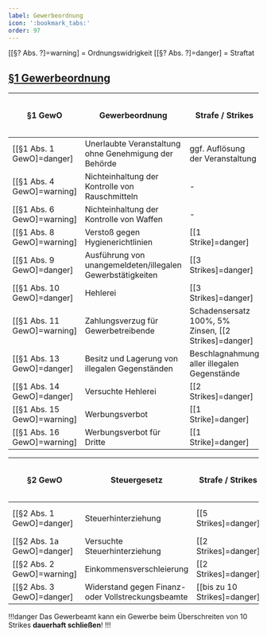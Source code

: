 ```yaml
---
label: Gewerbeordnung
icon: ':bookmark_tabs:'
order: 97
---
```


[[§? Abs. ?]=warning] = Ordnungswidrigkeit
[[§? Abs. ?]=danger] = Straftat

## [§1 Gewerbeordnung](../Gesetze/GewO.md#1-gewo-gewerbeordnung)

§1 GewO                      | Gewerbeordnung                                        | Strafe / Strikes                                     |        Hafteinheiten | Bußgeld  { class="compact thead--purple" }
-----------------------------|-------------------------------------------------------|------------------------------------------------------|---------------------:|------------------------------------------:
[[§1 Abs. 1 GewO]=danger]    | Unerlaubte Veranstaltung ohne Genehmigung der Behörde | ggf. Auflösung der Veranstaltung                     |                   20 |                                    75.000€
[[§1 Abs. 4 GewO]=warning]   | Nichteinhaltung der Kontrolle von Rauschmitteln       | -                                                    |                    0 |                                    50.000€
[[§1 Abs. 6 GewO]=warning]   | Nichteinhaltung der Kontrolle von Waffen              | -                                                    |                    0 |                                    60.000€
[[§1 Abs. 8 GewO]=warning]   | Verstoß gegen Hygienerichtlinien                      | [[1 Strike]=danger]                                  |                    0 |                                    40.000€
[[§1 Abs. 9 GewO]=danger]   | Ausführung von unangemeldeten/illegalen Gewerbstätigkeiten           | [[3 Strikes]=danger]                                 |                   15 |                                    50.000€
[[§1 Abs. 10 GewO]=danger]    | Hehlerei                                              | [[3 Strikes]=danger]                                 |                   15 |                                    50.000€
[[§1 Abs. 11 GewO]=warning]   | Zahlungsverzug für Gewerbetreibende                   | Schadensersatz 100%, 5% Zinsen, [[2 Strikes]=danger] |                    0 |                                    20.000€
[[§1 Abs. 13 GewO]=danger]    | Besitz und Lagerung von illegalen Gegenständen        | Beschlagnahmung aller illegalen Gegenstände          |                   10 |                                    25.000€
[[§1 Abs. 14 GewO]=danger]    | Versuchte Hehlerei                                       | [[2 Strikes]=danger]                                 |                   10 |                                    25.000€
[[§1 Abs. 15 GewO]=warning]  | Werbungsverbot                                        | [[1 Strike]=danger]                                  |                    0 |                                    50.000€
[[§1 Abs. 16 GewO]=warning] | Werbungsverbot für Dritte                             | [[1 Strike]=danger]                                  |                    0 |                                    50.000€


§2 GewO                      | Steuergesetz                                          | Strafe / Strikes                                     |        Hafteinheiten | Bußgeld  { class="compact thead--purple" }
-----------------------------|-------------------------------------------------------|------------------------------------------------------|---------------------:|------------------------------------------:
[[§2 Abs. 1 GewO]=danger]   | Steuerhinterziehung                                   | [[5 Strikes]=danger]                                 | 1 (pro 10.000€) - 20 |                          150% Schadensumme
[[§2 Abs. 1a GewO]=danger]  | Versuchte Steuerhinterziehung                         | [[2 Strikes]=danger]                                 |                   20 |                                    80.000€
[[§2 Abs. 2 GewO]=warning]    | Einkommensverschleierung                             | [[2 Strikes]=danger]                                 |                   0 |                                    50.000€
[[§2 Abs. 3 GewO]=danger]     | Widerstand gegen Finanz- oder Vollstreckungsbeamte   | [[bis zu 10 Strikes]=danger]                         |                   0 |                                    200.000€

!!!danger
Das Gewerbeamt kann ein Gewerbe beim Überschreiten von 10 Strikes **dauerhaft schließen**!
!!!

<style>
.sidebar-right {
    display: none;
}
</style>
